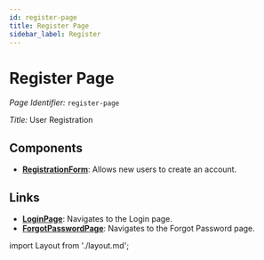 ```yaml
---
id: register-page
title: Register Page
sidebar_label: Register
---
```


# Register Page

*Page Identifier:* `register-page`

*Title:* User Registration

## Components
- [**RegistrationForm**](/docs/components/frm_register.md): Allows new users to create an account.


## Links
- [**LoginPage**](/docs/pages/login-page.md): Navigates to the Login page.
- [**ForgotPasswordPage**](/docs/pages/forgot-password-page.md): Navigates to the Forgot Password page.

import Layout from './layout.md';

<Layout />


